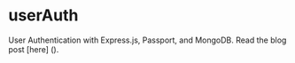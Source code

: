 userAuth
========

User Authentication with Express.js, Passport, and MongoDB. Read the blog post [here] ().
